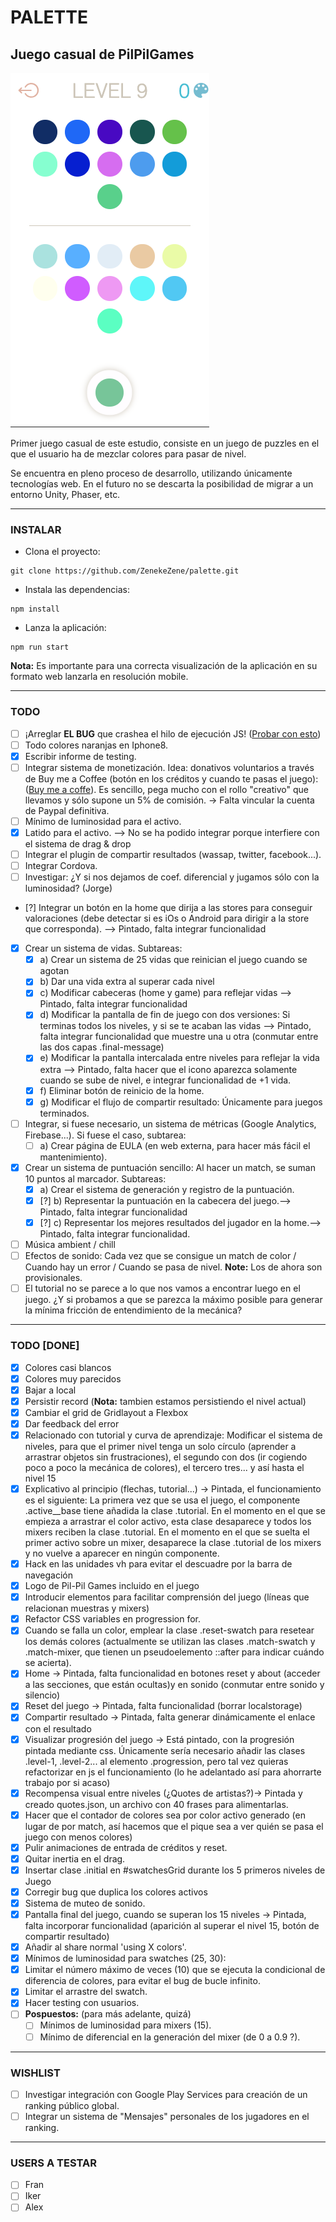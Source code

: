 # PALETTE

## Juego casual de **PilPilGames**

![Screenshoot](./screenshoot.png)

Primer juego casual de este estudio, consiste en un juego de puzzles en el que el usuario ha de
mezclar colores para pasar de nivel.

Se encuentra en pleno proceso de desarrollo, utilizando únicamente tecnologías web. En el futuro no
se descarta la posibilidad de migrar a un entorno Unity, Phaser, etc.

---

### INSTALAR
- Clona el proyecto:
```
git clone https://github.com/ZenekeZene/palette.git
```

- Instala las dependencias:
```
npm install
```
- Lanza la aplicación:
```
npm run start
```

**Nota:** Es importante para una correcta visualización de la aplicación en su formato web lanzarla en resolución mobile.

---

### TODO

-	[ ] ¡Arreglar **EL BUG** que crashea el hilo de ejecución JS! ([Probar con esto](https://github.com/liriliri/eruda))
-	[ ] Todo colores naranjas en Iphone8.
-	[x] Escribir informe de testing.
-	[ ] Integrar sistema de monetización. Idea: donativos voluntarios a través de Buy me a Coffee (botón en los créditos y cuando te pasas el  juego): ([Buy me a coffe](https://www.buymeacoffee.com/)). Es sencillo, pega mucho con el rollo "creativo" que llevamos y sólo supone un 5% de comisión. -> Falta vincular la cuenta de Paypal definitiva.
-	[ ] Mínimo de luminosidad para el activo.
-	[x] Latido para el activo. --> No se ha podido integrar porque interfiere con el sistema de drag & drop
-	[ ] Integrar el plugin de compartir resultados (wassap, twitter, facebook...).
-	[ ] Integrar Cordova.
-	[ ] Investigar: ¿Y si nos dejamos de coef. diferencial y jugamos sólo con la luminosidad? (Jorge)
-	[?] Integrar un botón en la home que dirija a las stores para conseguir valoraciones (debe detectar si es iOs o Android para dirigir a la store que corresponda). --> Pintado, falta integrar funcionalidad
-	[x] Crear un sistema de vidas. Subtareas:
	-	[x] a) Crear un sistema de 25 vidas que reinician el juego cuando se agotan
	-	[x] b) Dar una vida extra al superar cada nivel
	-	[x] c) Modificar cabeceras (home y game) para reflejar vidas --> Pintado, falta integrar funcionalidad
	-	[x] d) Modificar la pantalla de fin de juego con dos versiones: Si terminas todos los niveles, y si se te acaban las vidas --> Pintado, falta integrar funcionalidad que muestre una u otra (conmutar entre las dos capas .final-message)
	-	[x] e) Modificar la pantalla intercalada entre niveles para reflejar la vida extra --> Pintado, falta hacer que el icono aparezca solamente cuando se sube de nivel, e integrar funcionalidad de +1 vida.
	-	[x] f) Eliminar botón de reinicio de la home.
	-	[x] g) Modificar el flujo de compartir resultado: Únicamente para juegos terminados.
-	[ ] Integrar, si fuese necesario, un sistema de métricas (Google Analytics, Firebase...). Si fuese el caso, subtarea:
    - [ ] a) Crear página de EULA (en web externa, para hacer más fácil el mantenimiento).
-	[x] Crear un sistema de puntuación sencillo: Al hacer un match, se suman 10 puntos al marcador. Subtareas:
    - [x] a) Crear el sistema de generación y registro de la puntuación.
    - [x] [?] b) Representar la puntuación en la cabecera del juego.--> Pintado, falta integrar funcionalidad
    - [x] [?] c) Representar los mejores resultados del jugador en la home.--> Pintado, falta integrar funcionalidad.
-	[ ] Música ambient / chill
-	[ ] Efectos de sonido: Cada vez que se consigue un match de color / Cuando hay un error / Cuando se pasa de nivel. **Note:** Los de ahora son provisionales.
- [ ] El tutorial no se parece a lo que nos vamos a encontrar luego en el juego. ¿Y si probamos a que se parezca la máximo posible para generar la mínima fricción de entendimiento de la mecánica?

---

###	TODO [DONE]

-   [x] Colores casi blancos
-   [x] Colores muy parecidos
-   [x] Bajar a local
-   [x] Persistir record (**Nota:** tambien estamos persistiendo el nivel actual)
-   [x] Cambiar el grid de Gridlayout a Flexbox
-   [x] Dar feedback del error
-   [x] Relacionado con tutorial y curva de aprendizaje: Modificar el sistema de niveles, para que el primer nivel tenga un solo círculo (aprender a arrastrar objetos sin frustraciones), el segundo con dos (ir cogiendo poco a poco la mecánica de colores), el tercero tres... y así hasta el nivel 15
-   [x] Explicativo al principio (flechas, tutorial...) -> Pintada, el funcionamiento es el siguiente: La primera vez que se usa el juego, el componente .active\_\_base tiene añadida la clase .tutorial. En el momento en el que se empieza a arrastrar el color activo, esta clase desaparece y todos los mixers reciben la clase .tutorial. En el momento en el que se suelta el primer activo sobre un mixer, desaparece la clase .tutorial de los mixers y no vuelve a aparecer en ningún componente.
-   [x] Hack en las unidades vh para evitar el descuadre por la barra de navegación
-   [x] Logo de Pil-Pil Games incluido en el juego
-   [X] Introducir elementos para facilitar comprensión del juego (líneas que relacionan muestras y mixers)
-   [x] Refactor CSS variables en progression for.
-   [x] Cuando se falla un color, emplear la clase .reset-swatch para resetear los demás colores (actualmente se utilizan las clases .match-swatch y .match-mixer, que tienen un pseudoelemento ::after para indicar cuándo se acierta).
-   [x] Home -> Pintada, falta funcionalidad en botones reset y about (acceder a las secciones, que están ocultas)y en sonido (conmutar entre sonido y silencio)
-   [x] Reset del juego -> Pintada, falta funcionalidad (borrar localstorage)
-   [x] Compartir resultado -> Pintada, falta generar dinámicamente el enlace con el resultado
-   [x] Visualizar progresión del juego -> Está pintado, con la progresión pintada mediante css. Únicamente sería necesario añadir las clases .level-1, .level-2... al elemento .progression, pero tal vez quieras refactorizar en js el funcionamiento (lo he adelantado así para ahorrarte trabajo por si acaso)
-   [x] Recompensa visual entre niveles (¿Quotes de artistas?)-> Pintada y creado quotes.json, un archivo con 40 frases para alimentarlas.
-   [x] Hacer que el contador de colores sea por color activo generado (en lugar de por match, así hacemos que el pique sea a ver quién se pasa el juego con menos colores)
-   [x] Pulir animaciones de entrada de créditos y reset.
-   [x] Quitar inertia en el drag.
-   [x] Insertar clase .initial en #swatchesGrid durante los 5 primeros niveles de Juego
-   [x] Corregir bug que duplica los colores activos
-	[x] Sistema de muteo de sonido.
-   [x] Pantalla final del juego, cuando se superan los 15 niveles -> Pintada, falta incorporar funcionalidad (aparición al superar el nivel 15, botón de compartir resultado)
-   [x] Añadir al share normal 'using X colors'.
-   [x] Mínimos de luminosidad para swatches (25, 30):
-   [x] Limitar el número máximo de veces (10) que se ejecuta la condicional de diferencia de colores, para evitar el bug de bucle infinito.
-   [x] Limitar el arrastre del swatch.
-   [x] Hacer testing con usuarios.
-   [ ] **Pospuestos:** (para más adelante, quizá)
	-	[ ] Mínimos de luminosidad para mixers (15).
	-	[ ] Mínimo de diferencial en la generación del mixer (de 0 a 0.9 ?).

---

### WISHLIST
-   [ ] Investigar integración con Google Play Services para creación de un ranking público global.
-   [ ] Integrar un sistema de "Mensajes" personales de los jugadores en el ranking.

---

### USERS A TESTAR
- [ ] Fran
- [ ] Iker
- [ ] Alex
